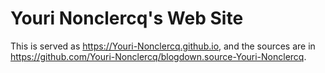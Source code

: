 # Youri Nonclercq's Web Site

This is served as https://Youri-Nonclercq.github.io, and the sources are in https://github.com/Youri-Nonclercq/blogdown.source-Youri-Nonclercq.
